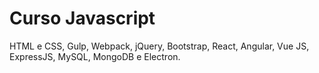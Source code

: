 # Curso Javascript
  HTML e  CSS, Gulp, Webpack, jQuery, Bootstrap, React, Angular, Vue JS, ExpressJS, MySQL, MongoDB e Electron.
